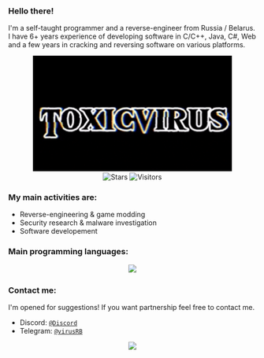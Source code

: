 
 
 
 ### Hello there! 
 I'm a self-taught programmer and a reverse-engineer from Russia / Belarus. I have 6+ years experience of developing software in C/C++, Java, C#, Web and a few years in cracking and reversing software on various platforms.

<div align=center style="background-color: transparent;">
	<img style="opacity: 100%;" width="80%" src="https://raw.githubusercontent.com/Toxicvirusmain/Toxicvirusmain/refs/heads/main/previewy.gif"/>
</div>
<div align=center style="background-color: transparent;">
	<img alt="Stars" src="https://img.shields.io/github/stars/ac3ss0r?label=stars"/>
	<img alt="Visitors" src="https://visitor-badge.laobi.icu/badge?page_id=acess0r"/>
</div>
    
### My main activities are:

- Reverse-engineering & game modding
- Security research & malware investigation
- Software developement

### Main programming languages:

<div align=center style="background-color: transparent;">
	<img src="https://skillicons.dev/icons?i=c,cpp,cs,java,python,js"/>
</div>

### Contact me:

I'm opened for suggestions! If you want partnership feel free to contact me.

- Discord: <a href="https://discord.gg/PH675nWApR">`@Discord`</a> 
- Telegram: <a href="https://t.me/VirusRB">`@virusRB`</a>

<div align="center" style="background-color: transparent;"><img style="opacity: 100%;" src="https://github-readme-stats.vercel.app/api/top-langs/?username=ac3ss0r&langs_count=4&theme=transparent&bg_color=00000000"/></div>
